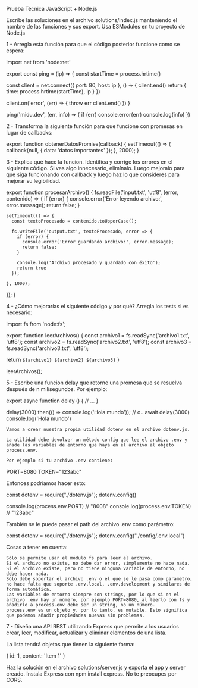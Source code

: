 Prueba Técnica JavaScript + Node.js

Escribe las soluciones en el archivo solutions/index.js manteniendo el nombre de las funciones y sus export. Usa ESModules en tu proyecto de Node.js

1 - Arregla esta función para que el código posterior funcione como se espera:

import net from 'node:net'

export const ping = (ip) => {
const startTime = process.hrtime()

const client = net.connect({ port: 80, host: ip }, () => {
client.end()
return { time: process.hrtime(startTime), ip }
})

client.on('error', (err) => {
throw err
client.end()
})
}

ping('midu.dev', (err, info) => {
if (err) console.error(err)
console.log(info)
})

2 - Transforma la siguiente función para que funcione con promesas en lugar de callbacks:

export function obtenerDatosPromise(callback) {
setTimeout(() => {
callback(null, { data: 'datos importantes' });
}, 2000);
}

3 - Explica qué hace la funcion. Identifica y corrige los errores en el siguiente código. Si ves algo innecesario, elimínalo. Luego mejoralo para que siga funcionando con callback y luego haz lo que consideres para mejorar su legibilidad.

export function procesarArchivo() {
fs.readFile('input.txt', 'utf8', (error, contenido) => {
if (error) {
console.error('Error leyendo archivo:', error.message);
return false;
}

    setTimeout(() => {
      const textoProcesado = contenido.toUpperCase();

      fs.writeFile('output.txt', textoProcesado, error => {
        if (error) {
          console.error('Error guardando archivo:', error.message);
          return false;
        }

        console.log('Archivo procesado y guardado con éxito');
        return true
      });

    }, 1000);

});
}

4 - ¿Cómo mejorarías el siguiente código y por qué? Arregla los tests si es necesario:

import fs from 'node:fs';

export function leerArchivos() {
const archivo1 = fs.readSync('archivo1.txt', 'utf8');
const archivo2 = fs.readSync('archivo2.txt', 'utf8');
const archivo3 = fs.readSync('archivo3.txt', 'utf8');

return `${archivo1} ${archivo2} ${archivo3}`
}

leerArchivos();

5 - Escribe una funcion delay que retorne una promesa que se resuelva después de n milisegundos. Por ejemplo:

export async function delay () {
// ...
}

delay(3000).then(() => console.log('Hola mundo'));
// o..
await delay(3000)
console.log('Hola mundo')

    Vamos a crear nuestra propia utilidad dotenv en el archivo dotenv.js.

    La utilidad debe devolver un método config que lee el archivo .env y añade las variables de entorno que haya en el archivo al objeto process.env.

    Por ejemplo si tu archivo .env contiene:

PORT=8080
TOKEN="123abc"

Entonces podríamos hacer esto:

const dotenv = require("./dotenv.js");
dotenv.config()

console.log(process.env.PORT) // "8008"
console.log(process.env.TOKEN) // "123abc"

También se le puede pasar el path del archivo .env como parámetro:

const dotenv = require("./dotenv.js");
dotenv.config("./config/.env.local")

Cosas a tener en cuenta:

    Sólo se permite usar el módulo fs para leer el archivo.
    Si el archivo no existe, no debe dar error, simplemente no hace nada.
    Si el archivo existe, pero no tiene ninguna variable de entorno, no debe hacer nada.
    Sólo debe soportar el archivo .env o el que se le pasa como parametro, no hace falta que soporte .env.local, .env.development y similares de forma automática.
    Las variables de entorno siempre son strings, por lo que si en el archivo .env hay un número, por ejemplo PORT=8080, al leerlo con fs y añadirlo a process.env debe ser un string, no un número.
    process.env es un objeto y, por lo tanto, es mutable. Esto significa que podemos añadir propiedades nuevas sin problemas.

7 - Diseña una API REST utilizando Express que permite a los usuarios crear, leer, modificar, actualizar y eliminar elementos de una lista.

La lista tendrá objetos que tienen la siguiente forma:

{
id: 1,
content: 'Item 1'
}

Haz la solución en el archivo solutions/server.js y exporta el app y server creado. Instala Express con npm install express. No te preocupes por CORS.
